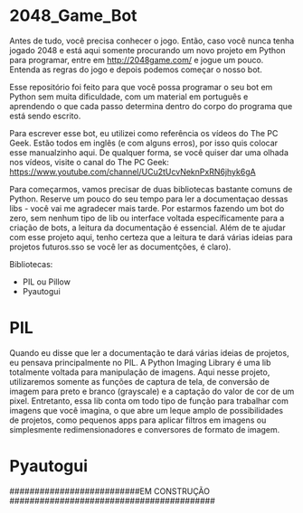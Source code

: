# 2048_Game_Bot

Antes de tudo, você precisa conhecer o jogo. Então, caso você nunca tenha jogado 2048 e está aqui somente procurando um novo projeto em Python para programar, entre em http://2048game.com/ e jogue um pouco. Entenda as regras do jogo e depois podemos começar o nosso bot.


Esse repositório foi feito para que você possa programar o seu bot em Python sem muita dificuldade, com um material em português e aprendendo o que cada passo determina dentro do corpo do programa que está sendo escrito.

Para escrever esse bot, eu utilizei como referência os vídeos do The PC Geek. Estão todos em inglês (e com alguns erros), por isso quis colocar esse manualzinho aqui. De qualquer forma, se você quiser dar uma olhada nos vídeos, visite o canal do The PC Geek: https://www.youtube.com/channel/UCu2tUcvNeknPxRN6jhyk6gA


Para começarmos, vamos precisar de duas bibliotecas bastante comuns de Python. Reserve um pouco do seu tempo para ler a documentaçao dessas libs - você vai me agradecer mais tarde. Por estarmos fazendo um bot do zero, sem nenhum tipo de lib ou interface voltada específicamente para a criação de bots, a leitura da documentação é essencial. Além de te ajudar com esse projeto aqui, tenho certeza que a leitura te dará várias ideias para projetos futuros.sso se você ler as documentções, é claro).

Bibliotecas:


- PIL ou Pillow
- Pyautogui

# PIL

Quando eu disse que ler a documentação te dará várias ideias de projetos, eu pensava principalmente no PIL. A Python Imaging Library é uma lib totalmente voltada para manipulação de imagens. Aqui nesse projeto, utilizaremos somente as funções de captura de tela, de conversão de imagem para preto e branco (grayscale) e a captação do valor de cor de um pixel. Entretanto, essa lib conta om todo tipo de função para trabalhar com imagens que você imagina, o que abre um leque amplo de possibilidades de projetos, como pequenos apps para aplicar filtros em imagens ou simplesmente redimensionadores e conversores de formato de imagem.

# Pyautogui

##########################EM CONSTRUÇÃO #########################################
